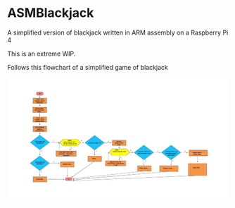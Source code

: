 # ASMBlackjack
A simplified version of blackjack written in ARM assembly on a Raspberry Pi 4

This is an extreme WIP.

Follows this flowchart of a simplified game of blackjack

![alt text](https://github.com/ethanDoyle/ASMBlackjack/blob/main/BlackjackFlowchart.jpg?raw=true)
